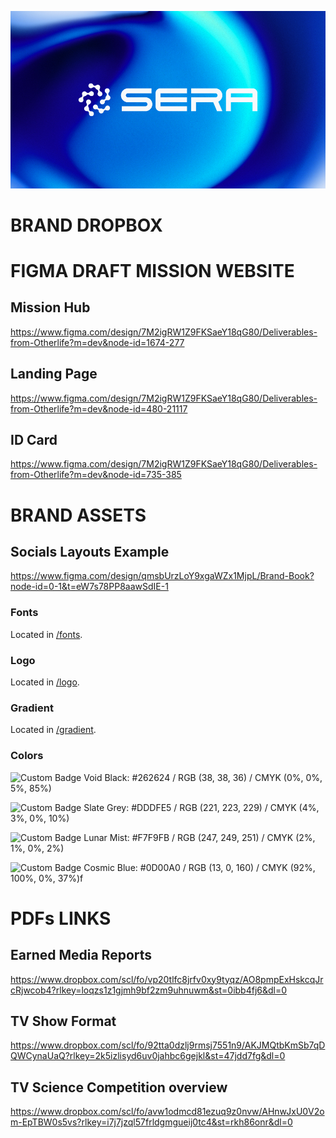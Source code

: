 ![SERA](logo.webp)

# BRAND DROPBOX

# FIGMA DRAFT MISSION WEBSITE

## Mission Hub

https://www.figma.com/design/7M2igRW1Z9FKSaeY18qG80/Deliverables-from-Otherlife?m=dev&node-id=1674-277

## Landing Page

https://www.figma.com/design/7M2igRW1Z9FKSaeY18qG80/Deliverables-from-Otherlife?m=dev&node-id=480-21117

## ID Card

https://www.figma.com/design/7M2igRW1Z9FKSaeY18qG80/Deliverables-from-Otherlife?m=dev&node-id=735-385

# BRAND ASSETS

## Socials Layouts Example

https://www.figma.com/design/qmsbUrzLoY9xgaWZx1MjpL/Brand-Book?node-id=0-1&t=eW7s78PP8aawSdIE-1

### Fonts

Located in [/fonts](fonts/).

### Logo

Located in [/logo](logo/).

### Gradient

Located in [/gradient](gradient/).

### Colors

![Custom Badge](https://img.shields.io/badge/Custom-Color-262624)
Void Black: #262624 / RGB (38, 38, 36) / CMYK (0%, 0%, 5%, 85%)

![Custom Badge](https://img.shields.io/badge/Custom-Color-DDDFE5)
Slate Grey: #DDDFE5 / RGB (221, 223, 229) / CMYK (4%, 3%, 0%, 10%)

![Custom Badge](https://img.shields.io/badge/Custom-Color-F7F9FB)
Lunar Mist: #F7F9FB / RGB (247, 249, 251) / CMYK (2%, 1%, 0%, 2%)

![Custom Badge](https://img.shields.io/badge/Custom-Color-0D00A0)
Cosmic Blue: #0D00A0 / RGB (13, 0, 160) / CMYK (92%, 100%, 0%, 37%)f

# PDFs LINKS

## Earned Media Reports

https://www.dropbox.com/scl/fo/vp20tlfc8jrfv0xy9tyqz/AO8pmpExHskcqJrcRjwcob4?rlkey=loqzs1z1gjmh9bf2zm9uhnuwm&st=0ibb4fj6&dl=0

## TV Show Format

https://www.dropbox.com/scl/fo/92tta0dzlj9rmsj7551n9/AKJMQtbKmSb7qDQWCynaUaQ?rlkey=2k5izlisyd6uv0jahbc6gejkl&st=47jdd7fg&dl=0

## TV Science Competition overview

https://www.dropbox.com/scl/fo/avw1odmcd81ezuq9z0nvw/AHnwJxU0V2om-EpTBW0s5vs?rlkey=i7j7jzql57frldgmgueij0tc4&st=rkh86onr&dl=0
